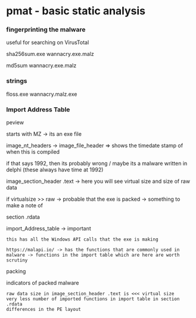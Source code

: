 # pmat - basic static analysis

### fingerprinting the malware

useful for searching on VirusTotal

sha256sum.exe wannacry.exe.malz

md5sum wannacry.exe.malz

### strings

floss.exe wannacry.malz.exe

### Import Address Table

peview

starts with MZ -> its an exe file

image_nt_headers -> image_file_header => shows the timedate stamp of when this is compiled

if that says 1992, then its probably wrong / maybe its a malware written in delphi (these always have time at 1992)

image_section_header .text -> here you will see virtual size and size of raw data

  if virtualsize >> raw -> probable that the exe is packed -> something to make a note of

section .rdata

  import_Address_table -> important
  
    this has all the Windows API calls that the exe is making

    https://malapi.io/ -> has the functions that are commonly used in malware -> functions in the import table which are here are worth scrutiny

packing

  indicators of packed malware

    raw data size in image_section_header .text is <<< virtual size
    very less number of imported functions in import table in section .rdata
    differences in the PE layout

